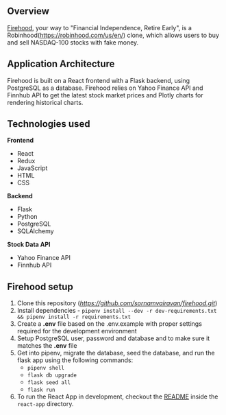 ## Overview
[Firehood](https://firehood.herokuapp.com/), your way to "Financial Independence, Retire Early", is a Robinhood(https://robinhood.com/us/en/) clone, which allows users to buy and sell NASDAQ-100 stocks with fake money.

## Application Architecture
Firehood is built on a React frontend with a Flask backend, using PostgreSQL as a database. Firehood relies on Yahoo Finance API and Finnhub API to get the latest stock market prices and Plotly charts for rendering historical charts. 

## Technologies used
**Frontend**
- React
- Redux
- JavaScript
- HTML
- CSS

**Backend**
- Flask
- Python
- PostgreSQL
- SQLAlchemy

**Stock Data API**
- Yahoo Finance API
- Finnhub API

## Firehood setup
1. Clone this repository (*https://github.com/sornamvairavan/firehood.git*)
2. Install dependencies - `pipenv install --dev -r dev-requirements.txt && pipenv install -r requirements.txt`
3. Create a **.env** file based on the .env.example with proper settings required for the development environment
4. Setup PostgreSQL user, password and database and to make sure it matches the **.env** file
5. Get into pipenv, migrate the database, seed the database, and run the flask app using the following commands:
   * `pipenv shell`
   * `flask db upgrade`
   * `flask seed all`
   * `flask run`
6. To run the React App in development, checkout the [README](./react-app/README.md) inside the `react-app` directory.
